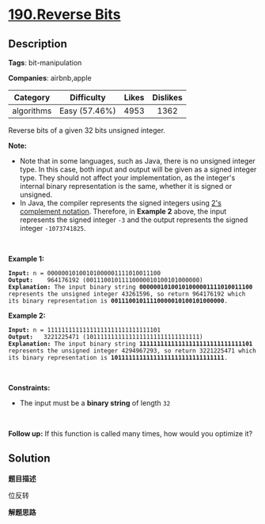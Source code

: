 # [190.Reverse Bits](https://leetcode.com/problems/reverse-bits/description/)

## Description

**Tags**: bit-manipulation

**Companies**: airbnb,apple

| Category | Difficulty | Likes | Dislikes |
| :------: | :--------: | :---: | :------: |
| algorithms | Easy (57.46%) | 4953 | 1362 |

<p>Reverse bits of a given 32 bits unsigned integer.</p>
<p><strong>Note:</strong></p>
<ul>
  <li>Note that in some languages, such as Java, there is no unsigned integer type. In this case, both input and output will be given as a signed integer type. They should not affect your implementation, as the integer&#39;s internal binary representation is the same, whether it is signed or unsigned.</li>
  <li>In Java, the compiler represents the signed integers using <a href="https://en.wikipedia.org/wiki/Two%27s_complement" target="_blank">2&#39;s complement notation</a>. Therefore, in <strong class="example">Example 2</strong> above, the input represents the signed integer <code>-3</code> and the output represents the signed integer <code>-1073741825</code>.</li>
</ul>
<p>&nbsp;</p>
<p><strong class="example">Example 1:</strong></p>
<pre><code><strong>Input:</strong> n = 00000010100101000001111010011100
<strong>Output:</strong>    964176192 (00111001011110000010100101000000)
<strong>Explanation: </strong>The input binary string <strong>00000010100101000001111010011100</strong> represents the unsigned integer 43261596, so return 964176192 which its binary representation is <strong>00111001011110000010100101000000</strong>.</code></pre>
<p><strong class="example">Example 2:</strong></p>
<pre><code><strong>Input:</strong> n = 11111111111111111111111111111101
<strong>Output:</strong>   3221225471 (10111111111111111111111111111111)
<strong>Explanation: </strong>The input binary string <strong>11111111111111111111111111111101</strong> represents the unsigned integer 4294967293, so return 3221225471 which its binary representation is <strong>10111111111111111111111111111111</strong>.</code></pre>
<p>&nbsp;</p>
<p><strong>Constraints:</strong></p>
<ul>
  <li>The input must be a <strong>binary string</strong> of length <code>32</code></li>
</ul>
<p>&nbsp;</p>
<p><strong>Follow up:</strong> If this function is called many times, how would you optimize it?</p>

## Solution

**题目描述**

位反转

**解题思路**

